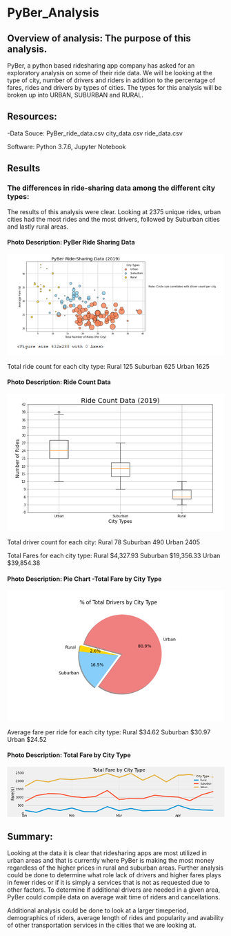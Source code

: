 # PyBer_Analysis

## Overview of analysis: The purpose of this analysis.

PyBer, a python based ridesharing app company has asked for an exploratory analysis on some of their ride data.
We will be looking at the type of city, number of drivers and riders in addition to the percentage of fares, rides and drivers by types of cities. The types for this analysis will be broken up into URBAN, SUBURBAN and RURAL. 

## Resources:

-Data Souce:  PyBer_ride_data.csv
              city_data.csv
              ride_data.csv 

Software: Python 3.7.6, Jupyter Notebook

## Results 
### The differences in ride-sharing data among the different city types:

The results of this analysis were clear. Looking at 2375 unique rides, urban cities had the most rides and the most drivers, followed by Suburban cities and lastly rural areas. 

#### Photo Description: PyBer Ride Sharing Data

![This is an image](https://github.com/smilesandsobs/PyBer_Analysis/blob/main/analysis/Fig1.png)

Total ride count for each city type:
Rural        125
Suburban     625
Urban       1625

#### Photo Description: Ride Count Data

![This is an image](https://github.com/smilesandsobs/PyBer_Analysis/blob/main/analysis/Fig2.png)

Total driver count for each city: 
Rural         78
Suburban     490
Urban       2405

Total Fares for each city type:
Rural        $4,327.93
Suburban    $19,356.33
Urban       $39,854.38

#### Photo Description: Pie Chart -Total Fare by City Type
![This is an image](https://github.com/smilesandsobs/PyBer_Analysis/blob/main/analysis/Fig7.png)

Average fare per ride for each city type:
Rural       $34.62
Suburban    $30.97
Urban       $24.52

#### Photo Description: Total Fare by City Type
![This is an image](https://github.com/smilesandsobs/PyBer_Analysis/blob/main/analysis/PyBer_fare_summary.png)

## Summary:

Looking at the data it is clear that ridesharing apps are most utilized in urban areas and that is currently where PyBer is making the most money regardless of the higher prices in rural and suburban areas. Further analysis could be done to determine what role lack of drivers and higher fares plays in fewer rides or if it is simply a services that is not as requested due to other factors.  To determine if additional drivers are needed in a given area, PyBer could compile data on average wait time of riders and cancellations.

Additional analysis could be done to look at a larger timeperiod, demographics of riders, average length of rides and popularity and avability of other transportation services in the cities that we are looking at. 




